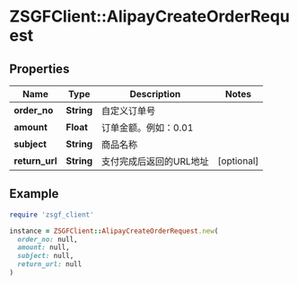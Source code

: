 # ZSGFClient::AlipayCreateOrderRequest

## Properties

| Name | Type | Description | Notes |
| ---- | ---- | ----------- | ----- |
| **order_no** | **String** | 自定义订单号 |  |
| **amount** | **Float** | 订单金额。例如：0.01 |  |
| **subject** | **String** | 商品名称 |  |
| **return_url** | **String** | 支付完成后返回的URL地址 | [optional] |

## Example

```ruby
require 'zsgf_client'

instance = ZSGFClient::AlipayCreateOrderRequest.new(
  order_no: null,
  amount: null,
  subject: null,
  return_url: null
)
```

